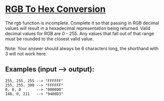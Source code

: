 # [RGB To Hex Conversion](https://www.codewars.com/kata/513e08acc600c94f01000001)

The rgb function is incomplete.
Complete it so that passing in RGB decimal values will result in a hexadecimal representation being returned.
Valid decimal values for RGB are 0 - 255.
Any values that fall out of that range must be rounded to the closest valid value.

Note: Your answer should always be 6 characters long, the shorthand with 3 will not work here.

## Examples (input --> output):

```
255, 255, 255 --> "FFFFFF"
255, 255, 300 --> "FFFFFF"
0, 0, 0       --> "000000"
148, 0, 211   --> "9400D3"
```